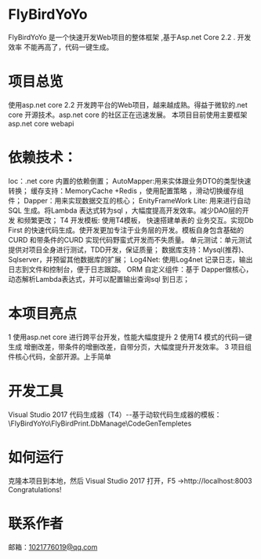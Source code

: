 # FlyBirdYoYo
FlyBirdYoYo 是一个快速开发Web项目的整体框架 ,基于Asp.net Core 2.2 .
开发效率 不能再高了，代码一键生成。
# 项目总览
使用asp.net core 2.2 开发跨平台的Web项目，越来越成熟。得益于微软的.net core 开源技术。asp.net core 的社区正在迅速发展。
本项目目前使用主要框架 asp.net core webapi 
# 依赖技术：
Ioc：.net core 内置的依赖倒置；
AutoMapper:用来实体跟业务DTO的类型快速转换；
缓存支持：MemoryCache  +Redis ，使用配置策略 ，滑动切换缓存组件；
Dapper：用来实现数据交互的核心；
EnityFrameWork Lite: 用来进行自动SQL 生成。将Lambda 表达式转为sql  ，大幅度提高开发效率。减少DAO层的开发 和频繁更改；
T4  开发模板: 使用T4模板， 快速搭建单表的 业务交互。实现Db First 的快速代码生成。使开发更加专注于业务层的开发。模板自身包含基础的CURD 和带条件的CURD
实现代码野蛮式开发而不失质量。
单元测试：单元测试提供对项目全身进行测试，TDD开发，保证质量；
数据库支持：Mysql(推荐)、Sqlserver，并预留其他数据库的扩展；
Log4Net: 使用Log4net 记录日志，输出日志到文件和控制台，便于日志跟踪。
ORM 自定义组件：基于 Dapper做核心，动态解析Lambda表达式，并可以配置输出查询sql 到日志；

# 本项目亮点
1 使用asp.net core 进行跨平台开发，性能大幅度提升
2 使用T4 模式的代码一键生成 增删改差，带条件的增删改差，自带分页，大幅度提升开发效率。
3 项目组件核心代码，全部开源。上手简单

# 开发工具
Visual Studio 2017 
代码生成器（T4）--基于动软代码生成器的模板：\FlyBirdYoYo\FlyBirdPrint.DbManage\CodeGenTempletes

# 如何运行
克隆本项目到本地，然后 Visual Studio 2017 打开，F5  ->http://localhost:8003 
Congratulations!

# 联系作者
邮箱：1021776019@qq.com

